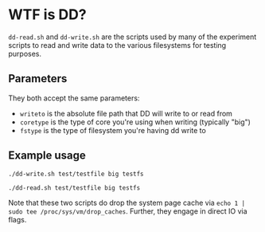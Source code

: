 # WTF is DD?

`dd-read.sh` and `dd-write.sh` are the scripts used by many of the experiment scripts to read and write data to the various filesystems for testing purposes.

## Parameters

They both accept the same parameters:

* `writeto` is the absolute file path that DD will write to or read from
* `coretype` is the type of core you're using when writing (typically "big")
* `fstype` is the type of filesystem you're having dd write to

## Example usage

`./dd-write.sh test/testfile big testfs`

`./dd-read.sh test/testfile big testfs`

Note that these two scripts do drop the system page cache via `echo 1 | sudo tee /proc/sys/vm/drop_caches`. Further, they engage in direct IO via flags.
